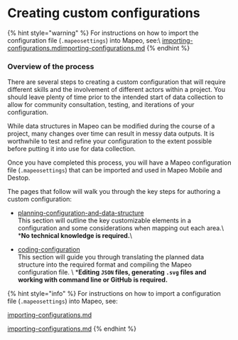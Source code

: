 # Creating custom configurations

{% hint style="warning" %}
For instructions on how to import the configuration file (`.mapeosettings`) into Mapeo, see:\ [importing-configurations.md](../../../mapeo-desktop-installation-setup/importing-configurations.md "mention")[importing-configurations.md](../../../mapeo-desktop-installation-setup/importing-configurations.md "mention")
{% endhint %}

### Overview of the process

There are several steps to creating a custom configuration that will require different skills and the involvement of different actors within a project. You should leave plenty of time prior to the intended start of data collection to allow for community consultation, testing, and iterations of your configuration.&#x20;

While data structures in Mapeo can be modified during the course of a project, many changes over time can result in messy data outputs. It is worthwhile to test and refine your configuration to the extent possible before putting it into use for data collection.

Once you have completed this process, you will have a Mapeo configuration file (`.mapeosettings`) that can be imported and used in Mapeo Mobile and Destop.

The pages that follow will walk you through the key steps for authoring a custom configuration:

* [planning-configuration-and-data-structure](planning-configuration-and-data-structure/ "mention")\
This section will outline the key customizable elements in a configuration and some considerations when mapping out each area.\ \***No technical knowledge is required.**\

* [coding-configuration](coding-configuration/ "mention")\
This section will guide you through translating the planned data structure into the required format and compiling the Mapeo configuration file. \ \***Editing `JSON` files, generating `.svg` files and working with command line or GitHub is required.**



{% hint style="info" %}
For instructions on how to import a configuration file (`.mapeosettings`) into Mapeo, see:

[importing-configurations.md](../../../mapeo-mobile-installation-setup/importing-configurations.md "mention")

[importing-configurations.md](../../../mapeo-desktop-installation-setup/importing-configurations.md "mention")
{% endhint %}
